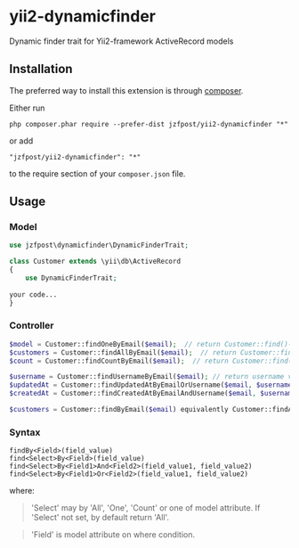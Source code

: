 # yii2-dynamicfinder
Dynamic finder trait for Yii2-framework ActiveRecord models

Installation
------------

The preferred way to install this extension is through [composer](http://getcomposer.org/download/).

Either run

```
php composer.phar require --prefer-dist jzfpost/yii2-dynamicfinder "*"
```

or add

```
"jzfpost/yii2-dynamicfinder": "*"
```

to the require section of your `composer.json` file.

Usage
-----

### Model

```php
use jzfpost\dynamicfinder\DynamicFinderTrait;

class Customer extends \yii\db\ActiveRecord
{
    use DynamicFinderTrait;
    
your code...
}
```

### Controller

```php
$model = Customer::findOneByEmail($email);  // return Customer::find()->where(['email' => $email])->one();
$customers = Customer::findAllByEmail($email);  // return Customer::find()->where(['email' => $email])->all();
$count = Customer::findCountByEmail($email);  // return Customer::find()->where(['email' => $email])->count();

$username = Customer::findUsernameByEmail($email); // return username value where email=$email;
$updatedAt = Customer::findUpdatedAtByEmailOrUsername($email, $username); // return updated_at value where email=$email or username = $username;
$createdAt = Customer::findCreatedAtByEmailAndUsername($email, $username); // return created_at value where email=$email and username = $username;

$customers = Customer::findByEmail($email) equivalently Customer::findAllByEmail($email);

```

### Syntax
```
findBy<Field>(field_value)
find<Select>By<Field>(field_value)
find<Select>By<Field1>And<Field2>(field_value1, field_value2)
find<Select>By<Field1>Or<Field2>(field_value1, field_value2)
```

where:
>'Select' may by 'All', 'One', 'Count' or one of model attribute. If 'Select' not set, by default return 'All'.

>'Field' is model attribute on where condition.

